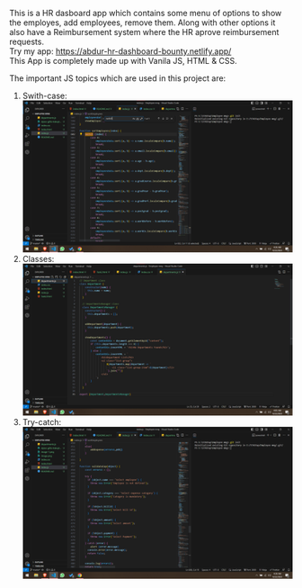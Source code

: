 This is a HR dasboard app which contains some menu of options to show the employes, add employees,  remove them. Along with other options it also have a Reimbursement system where the HR aprove reimbursement requests. 
<br>
Try my app: https://abdur-hr-dashboard-bounty.netlify.app/
<br>
This App is completely made up with Vanila JS, HTML & CSS. 

The important JS topics which are used in this project are:<br>

1. Swith-case: ![Alt text](image.png)
2. Classes: ![Alt text](image-1.png)
3. Try-catch: ![Alt text](image-2.png)

